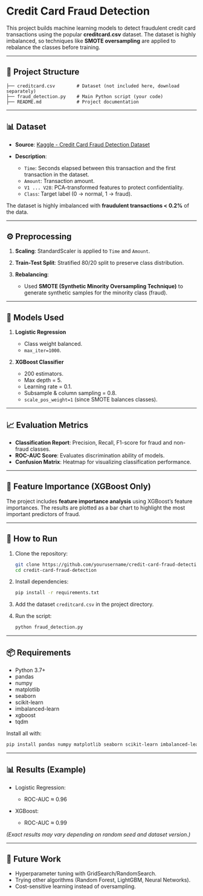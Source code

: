 
# Credit Card Fraud Detection

This project builds machine learning models to detect fraudulent credit card transactions using the popular **creditcard.csv** dataset. The dataset is highly imbalanced, so techniques like **SMOTE oversampling** are applied to rebalance the classes before training.

---

## 📂 Project Structure

```
├── creditcard.csv        # Dataset (not included here, download separately)
├── fraud_detection.py    # Main Python script (your code)
├── README.md             # Project documentation
```

---

## 📊 Dataset

* **Source**: [Kaggle - Credit Card Fraud Detection Dataset](https://www.kaggle.com/mlg-ulb/creditcardfraud)
* **Description**:

  * `Time`: Seconds elapsed between this transaction and the first transaction in the dataset.
  * `Amount`: Transaction amount.
  * `V1 ... V28`: PCA-transformed features to protect confidentiality.
  * `Class`: Target label (0 → normal, 1 → fraud).

The dataset is highly imbalanced with **fraudulent transactions < 0.2%** of the data.

---

## ⚙️ Preprocessing

1. **Scaling**: StandardScaler is applied to `Time` and `Amount`.
2. **Train-Test Split**: Stratified 80/20 split to preserve class distribution.
3. **Rebalancing**:

   * Used **SMOTE (Synthetic Minority Oversampling Technique)** to generate synthetic samples for the minority class (fraud).

---

## 🤖 Models Used

1. **Logistic Regression**

   * Class weight balanced.
   * `max_iter=1000`.

2. **XGBoost Classifier**

   * 200 estimators.
   * Max depth = 5.
   * Learning rate = 0.1.
   * Subsample & column sampling = 0.8.
   * `scale_pos_weight=1` (since SMOTE balances classes).

---

## 📈 Evaluation Metrics

* **Classification Report**: Precision, Recall, F1-score for fraud and non-fraud classes.
* **ROC-AUC Score**: Evaluates discrimination ability of models.
* **Confusion Matrix**: Heatmap for visualizing classification performance.

---

## 🔎 Feature Importance (XGBoost Only)

The project includes **feature importance analysis** using XGBoost’s feature importances.
The results are plotted as a bar chart to highlight the most important predictors of fraud.

---

## 🚀 How to Run

1. Clone the repository:

   ```bash
   git clone https://github.com/yourusername/credit-card-fraud-detection.git
   cd credit-card-fraud-detection
   ```

2. Install dependencies:

   ```bash
   pip install -r requirements.txt
   ```

3. Add the dataset `creditcard.csv` in the project directory.

4. Run the script:

   ```bash
   python fraud_detection.py
   ```

---

## 📦 Requirements

* Python 3.7+
* pandas
* numpy
* matplotlib
* seaborn
* scikit-learn
* imbalanced-learn
* xgboost
* tqdm

Install all with:

```bash
pip install pandas numpy matplotlib seaborn scikit-learn imbalanced-learn xgboost tqdm
```

---

## 📊 Results (Example)

* Logistic Regression:

  * ROC-AUC ≈ 0.96
* XGBoost:

  * ROC-AUC ≈ 0.99

*(Exact results may vary depending on random seed and dataset version.)*

---

## 📌 Future Work

* Hyperparameter tuning with GridSearch/RandomSearch.
* Trying other algorithms (Random Forest, LightGBM, Neural Networks).
* Cost-sensitive learning instead of oversampling.
